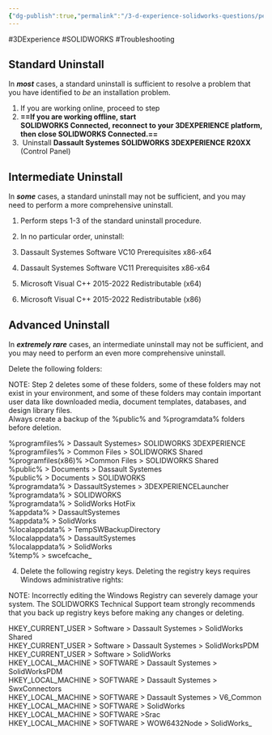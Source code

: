 ```yaml
---
{"dg-publish":true,"permalink":"/3-d-experience-solidworks-questions/perform-a-clean-uninstall-of-3-dexperience-solidworks-solidworks-connected-including-registry-keys-and-folders/","dgPassFrontmatter":true}
---
```


#3DExperience #SOLIDWORKS #Troubleshooting
## Standard Uninstall

In _**most**_ cases, a standard uninstall is sufficient to resolve a problem that you have identified to _be_ an installation problem.

1. If you are working online, proceed to step 
2. **==If you are working offline, start SOLIDWORKS Connected, reconnect to your 3DEXPERIENCE platform, then close SOLIDWORKS Connected.==**
3.  Uninstall **Dassault Systemes SOLIDWORKS 3DEXPERIENCE R20XX** (Control Panel) 

## Intermediate Uninstall
In _**some**_ cases, a standard uninstall may not be sufficient, and you may need to perform a more comprehensive uninstall. 

1. Perform steps 1-3 of the standard uninstall procedure.  
2. In no particular order, uninstall:

1. Dassault Systemes Software VC10 Prerequisites x86-x64
2. Dassault Systemes Software VC11 Prerequisites x86-x64
3. Microsoft Visual C++ 2015-2022 Redistributable (x64)
4. Microsoft Visual C++ 2015-2022 Redistributable (x86)

## Advanced Uninstall

In **_extremely rare_** cases, an intermediate uninstall may not be sufficient, and you may need to perform an even more comprehensive uninstall.

Delete the following folders:

NOTE: Step 2 deletes some of these folders, some of these folders may not exist in your environment, and some of these folders may contain important user data like downloaded media, document templates, databases, and design library files.  
Always create a backup of the %public% and %programdata% folders before deletion.  

%programfiles% > Dassault Systemes> SOLIDWORKS 3DEXPERIENCE  
%programfiles% > Common Files > SOLIDWORKS Shared  
%programfiles(x86)% >Common Files > SOLIDWORKS Shared  
%public% > Documents > Dassault Systemes  
%public% > Documents > SOLIDWORKS  
%programdata% > DassaultSystemes > 3DEXPERIENCELauncher  
%programdata% > SOLIDWORKS  
%programdata% > SolidWorks HotFix  
%appdata% > DassaultSystemes  
%appdata% > SolidWorks  
%localappdata% > TempSWBackupDirectory  
%localappdata% > DassaultSystemes  
%localappdata% > SolidWorks  
%temp% > swcefcache_


4. Delete the following registry keys. Deleting the registry keys requires Windows administrative rights:

NOTE: Incorrectly editing the Windows Registry can severely damage your system. The SOLIDWORKS Technical Support team strongly recommends that you back up registry keys before making any changes or deleting.

HKEY_CURRENT_USER > Software > Dassault Systemes > SolidWorks Shared  
HKEY_CURRENT_USER > Software > Dassault Systemes > SolidWorksPDM  
HKEY_CURRENT_USER > Software > SolidWorks  
HKEY_LOCAL_MACHINE > SOFTWARE > Dassault Systemes > SolidWorksPDM  
HKEY_LOCAL_MACHINE > SOFTWARE > Dassault Systemes > SwxConnectors  
HKEY_LOCAL_MACHINE > SOFTWARE > Dassault Systemes > V6_Common  
HKEY_LOCAL_MACHINE > SOFTWARE > SolidWorks  
HKEY_LOCAL_MACHINE > SOFTWARE >Srac  
HKEY_LOCAL_MACHINE > SOFTWARE > WOW6432Node > SolidWorks_